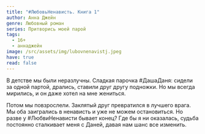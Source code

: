 ```yaml
---
title: "#ЛюбовьНенависть. Книга 1"
author: Анна Джейн
genre: Любовный роман
series: Притворись моей парой
tags:
  - 16+
  - аннаджейн
image: /src/assets/img/lubovnenavistj.jpeg
have: true
read: false
---
```

В детстве мы были неразлучны. Сладкая парочка #ДашаДаня: сидели за одной партой, дрались, ставили друг другу подножки. Но мы всегда мирились, и он даже хотел на мне жениться.

Потом мы повзрослели. Заклятый друг превратился в лучшего врага. Мы оба заигрались в ненависть и уже не можем остановиться. Но разве у #ЛюбвиНенависти бывает конец? Где бы я ни оказалась, судьба постоянно сталкивает меня с Даней, давая нам шанс все изменить.
